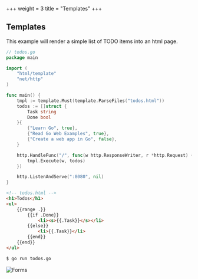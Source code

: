 +++
weight = 3
title = "Templates"
+++

## Templates

This example will render a simple list of TODO items into an html page.

``` go
// todos.go
package main

import (
	"html/template"
	"net/http"
)

func main() {
	tmpl := template.Must(template.ParseFiles("todos.html"))
	todos := []struct {
		Task string
		Done bool
	}{
		{"Learn Go", true},
		{"Read Go Web Examples", true},
		{"Create a web app in Go", false},
	}

	http.HandleFunc("/", func(w http.ResponseWriter, r *http.Request) {
		tmpl.Execute(w, todos)
	})

	http.ListenAndServe(":8080", nil)
}
```
``` html
<!-- todos.html -->
<h1>Todos</h1>
<ul>
	{{range .}}
		{{if .Done}}
			<li><s>{{.Task}}</s></li>
		{{else}}
			<li>{{.Task}}</li>
		{{end}}
	{{end}}
</ul>
```
``` sh
$ go run todos.go
```
<div class="image">
	<img src="/templates.png" alt="Forms" />
</div>
